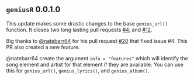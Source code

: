 ## `geniusR` 0.0.1.0

This update makes some drastic changes to the base `genius_url()` function. It closes two long lasting pull requests [#4](https://github.com/JosiahParry/geniusR/issues/4), and [#12](https://github.com/JosiahParry/geniusR/issues/12).

Big thanks to [\@natebarr64](https://github.com/natebarr64) for his pull request [#20](https://github.com/JosiahParry/geniusR/pull/20) that fixed issue #4. This PR also created a new feature. 

@natebarr64 create the argument `info = "features"` which will identify the song element and artist for that element if they are available. You can use this for `genius_url()`, `genius_lyrics()`, and `genius_album()`. 

